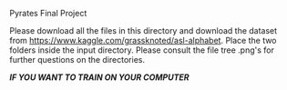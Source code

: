 Pyrates Final Project

Please download all the files in this directory and download the dataset from https://www.kaggle.com/grassknoted/asl-alphabet. Place the two folders inside the
input directory. Please consult the file tree .png's for further questions on the directories. 

___IF YOU WANT TO TRAIN ON YOUR COMPUTER___

